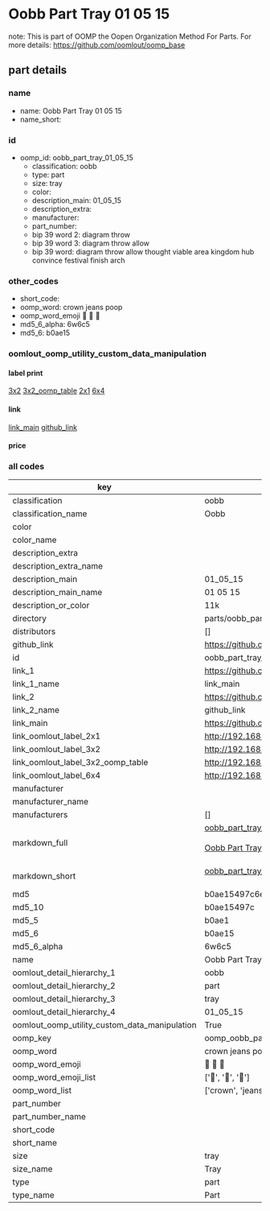 # Oobb Part Tray 01 05 15  

note: This is part of OOMP the Oopen Organization Method For Parts. For more details: https://github.com/oomlout/oomp_base

##  part details





### name
* name: Oobb Part Tray 01 05 15
* name_short: 
### id
* oomp_id: oobb_part_tray_01_05_15
  * classification: oobb
  * type: part
  * size: tray
  * color: 
  * description_main: 01_05_15
  * description_extra: 
  * manufacturer: 
  * part_number: 
  * bip 39 word 2: diagram throw
  * bip 39 word 3: diagram throw allow
  * bip 39 word: diagram throw allow thought viable area kingdom hub convince festival finish arch

### other_codes
* short_code: 
* oomp_word: crown jeans poop
* oomp_word_emoji :crown: :jeans: :poop:
* md5_6_alpha: 6w6c5
* md5_6: b0ae15






### oomlout_oomp_utility_custom_data_manipulation
#### label print
[3x2](http://192.168.1.245:1112/?label=oomp%206w6c5)
[3x2_oomp_table](http://192.168.1.107:1112/?label=oomp%206w6c5)
[2x1](http://192.168.1.242:1112/?label=oomp%206w6c5)
[6x4](http://192.168.1.55:1112/?label=oomp%206w6c5)    

#### link

[link_main](https://github.com/oomlout/oomlout_oomp_current_version_messy/tree/main/parts/oobb_part_tray_01_05_15) [github_link](https://github.com/oomlout/oomlout_oomp_part_src/tree/main/parts/oobb_part_tray_01_05_15)                             

#### price







### all codes 
| key | value |  
| --- | --- |  
| classification | oobb |  
| classification_name | Oobb |  
| color |  |  
| color_name |  |  
| description_extra |  |  
| description_extra_name |  |  
| description_main | 01_05_15 |  
| description_main_name | 01 05 15 |  
| description_or_color | 11k |  
| directory | parts/oobb_part_tray_01_05_15 |  
| distributors | [] |  
| github_link | https://github.com/oomlout/oomlout_oomp_part_src/tree/main/parts/oobb_part_tray_01_05_15 |  
| id | oobb_part_tray_01_05_15 |  
| link_1 | https://github.com/oomlout/oomlout_oomp_current_version_messy/tree/main/parts/oobb_part_tray_01_05_15 |  
| link_1_name | link_main |  
| link_2 | https://github.com/oomlout/oomlout_oomp_part_src/tree/main/parts/oobb_part_tray_01_05_15 |  
| link_2_name | github_link |  
| link_main | https://github.com/oomlout/oomlout_oomp_current_version_messy/tree/main/parts/oobb_part_tray_01_05_15 |  
| link_oomlout_label_2x1 | http://192.168.1.242:1112/?label=oomp%206w6c5 |  
| link_oomlout_label_3x2 | http://192.168.1.245:1112/?label=oomp%206w6c5 |  
| link_oomlout_label_3x2_oomp_table | http://192.168.1.107:1112/?label=oomp%206w6c5 |  
| link_oomlout_label_6x4 | http://192.168.1.55:1112/?label=oomp%206w6c5 |  
| manufacturer |  |  
| manufacturer_name |  |  
| manufacturers | [] |  
| markdown_full | [oobb_part_tray_01_05_15](https://github.com/oomlout/oomlout_oomp_current_version_messy/tree/main/parts/oobb_part_tray_01_05_15)<br>[](https://github.com/oomlout/oomlout_oomp_current_version_messy/tree/main/parts/oobb_part_tray_01_05_15)<br>[Oobb Part Tray 01 05 15](https://github.com/oomlout/oomlout_oomp_current_version_messy/tree/main/parts/oobb_part_tray_01_05_15)<br><br> |  
| markdown_short | [oobb_part_tray_01_05_15](https://github.com/oomlout/oomlout_oomp_current_version_messy/tree/main/parts/oobb_part_tray_01_05_15)<br><br> |  
| md5 | b0ae15497c6e8f542d79ae0e0d7851e7 |  
| md5_10 | b0ae15497c |  
| md5_5 | b0ae1 |  
| md5_6 | b0ae15 |  
| md5_6_alpha | 6w6c5 |  
| name | Oobb Part Tray 01 05 15 |  
| oomlout_detail_hierarchy_1 | oobb |  
| oomlout_detail_hierarchy_2 | part |  
| oomlout_detail_hierarchy_3 | tray |  
| oomlout_detail_hierarchy_4 | 01_05_15 |  
| oomlout_oomp_utility_custom_data_manipulation | True |  
| oomp_key | oomp_oobb_part_tray_01_05_15 |  
| oomp_word | crown jeans poop |  
| oomp_word_emoji | :crown: :jeans: :poop: |  
| oomp_word_emoji_list | [':crown:', ':jeans:', ':poop:'] |  
| oomp_word_list | ['crown', 'jeans', 'poop'] |  
| part_number |  |  
| part_number_name |  |  
| short_code |  |  
| short_name |  |  
| size | tray |  
| size_name | Tray |  
| type | part |  
| type_name | Part |  
